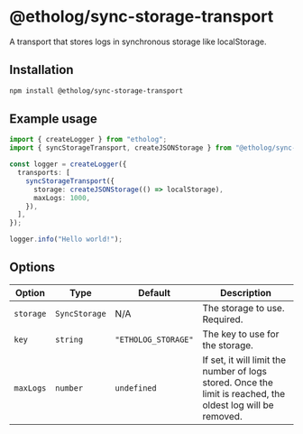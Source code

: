 # @etholog/sync-storage-transport

A transport that stores logs in synchronous storage like localStorage.

## Installation

```bash
npm install @etholog/sync-storage-transport
```

## Example usage

```typescript
import { createLogger } from "etholog";
import { syncStorageTransport, createJSONStorage } from "@etholog/sync-storage-transport";

const logger = createLogger({
  transports: [
    syncStorageTransport({
      storage: createJSONStorage(() => localStorage),
      maxLogs: 1000,
    }),
  ],
});

logger.info("Hello world!");
```

## Options

| Option | Type | Default | Description |
| --- | --- | --- | --- |
| `storage` | `SyncStorage` | N/A | The storage to use. Required. |
| `key` | `string` | `"ETHOLOG_STORAGE"` | The key to use for the storage. |
| `maxLogs` | `number` | `undefined` | If set, it will limit the number of logs stored. Once the limit is reached, the oldest log will be removed. |
